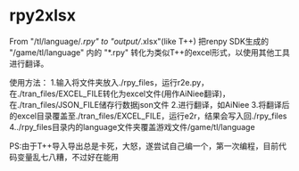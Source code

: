 # rpy2xlsx
From "/tl/language/*.rpy" to "output/*.xlsx"(like T++)
把renpy SDK生成的 "/game/tl/language" 内的 "*.rpy" 转化为类似T++的excel形式，以使用其他工具进行翻译。

使用方法：
1.输入将文件夹放入./rpy_files，运行r2e.py，在./tran_files/EXCEL_FILE转化为excel文件(用作AiNiee翻译)，在./tran_files/JSON_FILE储存行数据json文件
2.进行翻译，如AiNiee
3.将翻译后的excel目录覆盖至./tran_files/EXCEL_FILE，运行e2r，结果会写入回./rpy_files
4../rpy_files目录内的language文件夹覆盖游戏文件/game/tl/language

PS:由于T++导入导出总是卡死，大怒，遂尝试自己编一个，第一次编程，目前代码变量乱七八糟，不过好在能用
